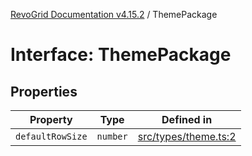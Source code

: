 [RevoGrid Documentation v4.15.2](README.md) / ThemePackage

# Interface: ThemePackage

## Properties

| Property | Type | Defined in |
| ------ | ------ | ------ |
| `defaultRowSize` | `number` | [src/types/theme.ts:2](https://github.com/revolist/revogrid/blob/30cfedca97f5b42c948bd2668fa87c350d2411bd/src/types/theme.ts#L2) |
